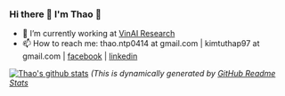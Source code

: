 ### Hi there 👋 I'm Thao 🌱

<!--
**thaoshibe/thaoshibe** is a ✨ _special_ ✨ repository because its `README.md` (this file) appears on your GitHub profile.

- 🔭 I’m currently working at [VinAI Research](https://www.vinai.io)
- 🌱 I’m currently reading [this book](https://szeliski.org/Book)...
- 📫 How to reach me: thao.ntp0414 at gmail.com, [facebook](fb.com/kimtuthap97), [linkedin](https://www.linkedin.com/in/kimtuthap97/)

-->

- 🔭 I’m currently working at [VinAI Research](https://www.vinai.io)
- 📫 How to reach me: thao.ntp0414 at gmail.com | kimtuthap97 at gmail.com | [facebook](fb.com/kimtuthap97) | [linkedin](https://www.linkedin.com/in/kimtuthap97/)


[![Thao's github stats](https://github-readme-stats.vercel.app/api?username=thaoshibe&show_icons=true&theme=algolia)](https://github.com/thaoshibe/thaoshibe)
*(This is dynamically generated by [GitHub Readme Stats](https://github.com/anuraghazra/github-readme-stats)*
